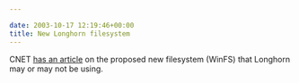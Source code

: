 ```yaml
---

date: 2003-10-17 12:19:46+00:00
title: New Longhorn filesystem
---
```


CNET [has an article](http://news.com.com/2100-1016_3-5090584.html?tag=cd_lede) on the proposed new filesystem (WinFS) that Longhorn may or may not be using.
